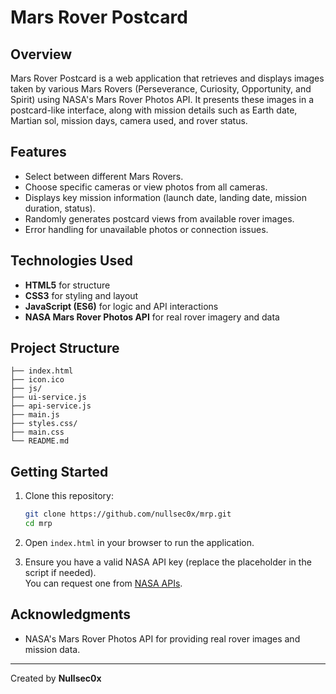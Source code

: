 # Mars Rover Postcard

## Overview

Mars Rover Postcard is a web application that retrieves and displays
images taken by various Mars Rovers (Perseverance, Curiosity,
Opportunity, and Spirit) using NASA's Mars Rover Photos API. It presents
these images in a postcard-like interface, along with mission details
such as Earth date, Martian sol, mission days, camera used, and rover
status.

## Features

-   Select between different Mars Rovers.
-   Choose specific cameras or view photos from all cameras.
-   Displays key mission information (launch date, landing date, mission
    duration, status).
-   Randomly generates postcard views from available rover images.
-   Error handling for unavailable photos or connection issues.

## Technologies Used

-   **HTML5** for structure
-   **CSS3** for styling and layout
-   **JavaScript (ES6)** for logic and API interactions
-   **NASA Mars Rover Photos API** for real rover imagery and data

## Project Structure

    ├── index.html        
    ├── icon.ico          
    ├── js/
    ├── ui-service.js
    ├── api-service.js
    ├── main.js
    ├── styles.css/
    ├── main.css
    └── README.md         

## Getting Started

1.  Clone this repository:

    ``` bash
    git clone https://github.com/nullsec0x/mrp.git
    cd mrp
    ```

2.  Open `index.html` in your browser to run the application.

3.  Ensure you have a valid NASA API key (replace the placeholder in the
    script if needed).\
    You can request one from [NASA APIs](https://api.nasa.gov/).

## Acknowledgments

-   NASA's Mars Rover Photos API for providing real rover images and
    mission data.

------------------------------------------------------------------------

Created by **Nullsec0x**
